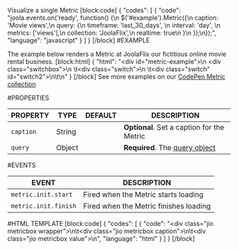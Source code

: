 Visualize a single Metric
[block:code]
{
  "codes": [
    {
      "code": "joola.events.on('ready', function() {\n  $('#example').Metric({\n    caption: 'Movie views',\n    query: {\n      timeframe: 'last_30_days', \n      interval: 'day', \n      metrics: ['views'],\n      collection: 'JoolaFlix',\n      realtime: true\n    }\n  });\n});",
      "language": "javascript"
    }
  ]
}
[/block]
#EXAMPLE

The example below renders a Metric at JoolaFlix our fictitious online movie rental business.
[block:html]
{
  "html": "<div id=\"metric-example\">\n  <div class=\"switchbox\">\n  \t<div class=\"switch\"></div>\n  \t<div class=\"switch\" id=\"switch2\"></div>\n\t</div>\n</div>"
}
[/block]
See more examples on our [CodePen Metric collection](http://codepen.io/collection/izcEI/)

#PROPERTIES

|  PROPERTY | TYPE  | DEFAULT  | DESCRIPTION |
|---|---|---|---|
| `caption` | String |  | **Optional**. Set a caption for the Metric
| `query` | Object |   | **Required**. The [query object](/v1.0/docs/the-query-object) |

#EVENTS

|  EVENT | DESCRIPTION |
|---|---|
| `metric.init.start` | Fired when the Metric starts loading |
| `metric.init.finish` | Fired when the Metric finishes loading |

#HTML TEMPLATE
[block:code]
{
  "codes": [
    {
      "code": "<div class=\"jio metricbox wrapper\">\n\t<div class=\"jio metricbox caption\"></div>\n\t<div class=\"jio metricbox value\"></div>\n</div>",
      "language": "html"
    }
  ]
}
[/block]